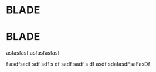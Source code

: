# BLADE
# BLADE
asfasfasf
asfasfasfasf

f
asdfsadf
sdf
sdf
s
df
sadf
sadf
s
df
asdf
sdafasdFsaFasDf

